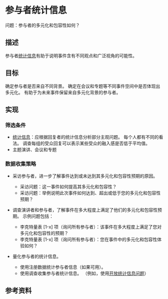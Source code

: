 # 参与者统计信息

问题：参与者的多元化和包容性如何？


## 描述

参与者[统计信息](https://github.com/chaoss/wg-diversity-inclusion/tree/master/demographic-data)有助于说明事件含有不同观点和广泛视角的可能性。


## 目标

确定参与者是否来自不同背景。 确定在会议和专题等不同事件空间中是否体现出多元化。 有助于为未来事件保留来自多元化背景的参与者。


## 实现

### 筛选条件

- [统计信息](https://github.com/chaoss/wg-diversity-inclusion/tree/master/demographic-data)：应根据回复者的统计信息分析部分主观问题。 每个人都有不同的看法。 调查每组的受众回复可以表示某些受众的融入感是否低于平均值。
- 主题演讲、会议和专题


### 数据收集策略

- 采访参与者，进一步了解事件达到或未达到其多元化和包容性预期的原因。
  * 采访问题：这一事件如何提高其多元化和包容性？
  * 采访问题：举例说明此次事件如何达到、超出或低于您的多元化和包容性预期？

- 调查演讲者和参与者，了解事件在多大程度上满足了他们的多元化和包容性预期。 示例问题包括：
  * 李克特量表 [1-x] 项（询问所有参与者）：该事件在多大程度上满足了您对多元化和包容性的预期？
  * 李克特量表 [1-x] 项（询问所有参与者）：您在事件中的多元化和包容性体验如何？

- 量化参与者的统计信息。
  * 使用注册数据统计参与者信息（如果可用）。
  * 使用调查收集参与者统计信息。 （例如，使用[开放统计信息问题](http://nikkistevens.com/open-demographics/)）


## 参考资料
